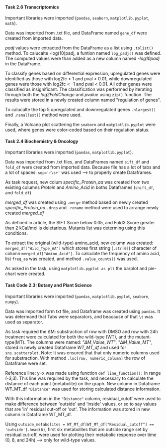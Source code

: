 #### Task 2.6 Transcriptomics ####

Important libraries were imported (`pandas`, `seaborn`, `matplotlib.pyplot`, `math`).

Data was imported from .txt file, and DataFrame named `gene_df` were created from imported data.

*padj* values were extracted from the DataFrame as a list using `.tolist()` method.
To calucalte -log(10)padj, a funtion  named `log_padj()` was defined. The computed values were than added as a new column named *-log10padj* in the DataFrame.

To classify genes based on differential expression, upregulated genes were identified as those with log2fc > 1 and pval < 0.01, while downregulated genes were those with log2fc < -1 and pval < 0.01. All other genes were classified as insignificant. The classification was performed by iterating through both the *log2FoldChange* and *pvalue* using `zip()` function. The results were stored in a newly created column named "regulation of genes".


To calucalte the top 5  upregulated and downregulated genes `.nlargest()` and `.nsmallest()` method were used.

Finally, a Volcano plot scattering the `seaborn` and `matplotlib.pyplot` were used, where genes were color-coded based on their regulation status.

#### Task 2.4 Biochemistry & Oncology ####

Important libraries were imported (`pandas`, `matplotlib.pyplot`).

Data was imported from .txt files, and DataFrames named `sift_df` and `fold_df` were created from imported data. Because file has a lot of tabs and a lot of spaces: `sep='r\s+'` was used --> to properly create Dataframes.

As task request, new colum *specific_Protein_aa* was created from two existing columns *Protein* and *Amino_Acid* in boths Dataframes (`shift_df`, and `fold_df`)

*merged_df* was created using `.merge` method based on newly created *specific_Protein_aa*
`.drop` and `.rename` method were used to arrange newly created *merged_df* 

As defined in article, the SIFT Score below 0.05, and FoldX Score greater than 2 kCal/mol is deletarious. 
Mutants list was determing using this conditions.

To extract the original (wild-type) amino_acid, new column was created: `merged_df["Wild_Type_AA"]` which stores first string (`.str[0]`) character of column `merged_df["Amino_Acid"]`.
To calculate the frequency of amino acid, list `freq_aa` was created, and method `.value_counts()` was used.

As asked in the task, using `matplotlib.pyplot as plt` the barplot and pie-chart were created.

#### Task Code 2.3: Botany and Plant Science ####

Important libraries were imported (`pandas`, `matplotlib.pyplot`, `seaborn`, `numpy`).

Data was imported form txt file, and Dataframe was created using `pandas`. It was determand that Tabs were separators, and beacause of that `\t` was used as separator.

As task required the ΔM: substraction of row with DMSO and row with 24h treatment were calculated for both the wild-type (WT), and the mutant-type(MT). The columns were named: *"ΔM_Value_WT"*, *"ΔM_Value_MT"*, stored in newly created Dataframe *WT_MT_df* and used for `sns.scatterplot`.
Note: It was ensured that that only numeric columns used for substraction. With method `.loc[row, numeric_column]` the row of Dataframe were set.

Reference line: y=x was made using function `def line_function():` in range (-3,3).
This line was required by the task, and necessary to calculate the distance of each point (metabolite) on the graph. New column in Dataframe WT_MT_df `"Distance"` was used for storing calculated distance information.

With this information in the `"Distance"` column, residual_cutoff  were  used to make difference between 'outside' and 'inside' values, or so to say values that are 'in' residual cut-off or 'out'.
The information was stored in new column in Dataframe WT_MT_df.

Using `outside_metabolites = WT_MT_df[WT_MT_df["Residual_cutoff"] == 'outside'].head(6)`, first six metabolites that are outside range set by residual cut-off, were used for plotting their metabolic response over time (0, 8, and 24h) --> only for wild-type values.